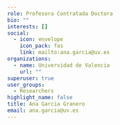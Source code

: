 ```yaml
---
role: Profesora Contratada Doctora
bio: ""
interests: []
social:
  - icon: envelope
    icon_pack: fas
    link: mailto:ana.garcia@uv.es
organizations:
  - name: Universidad de Valencia
    url: ""
superuser: true
user_groups:
  - Researchers
highlight_name: false
title: Ana Garcia Granero
email: ana.garcia@uv.es
---
```

